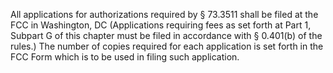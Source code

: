 All applications for authorizations required by § 73.3511 shall be filed at the FCC in Washington, DC (Applications requiring fees as set forth at Part 1, Subpart G of this chapter must be filed in accordance with § 0.401(b) of the rules.) The number of copies required for each application is set forth in the FCC Form which is to be used in filing such application.

